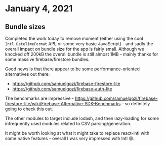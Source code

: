 # January 4, 2021

## Bundle sizes

Completed the work today to remove moment (either using the cool `Intl.DateTimeFormat` API, or some very basic JavaScript) - and sadly the overall impact on bundle size for the app is fairly small.  Although we knocked off 200kB the overall bundle is still almost 1MB - mainly thanks for some massive firebase/firestore bundles.

Good news is that there appear to be some performance-oriented alternatives out there:
- https://github.com/samuelgozi/firebase-firestore-lite
- https://github.com/samuelgozi/firebase-auth-lite

The benchmarks are impressive - https://github.com/samuelgozi/firebase-firestore-lite/wiki/Firebase-Alternative-SDK-Benchmarks - so definitely going to check this out.

The other modules to target include lodash, and then lazy-loading for some infrequently used modules related to CSV parsing/generation.

It might be worth looking at what it might take to replace react-intl with some native features - overall I was very impressed with Intl 😄.